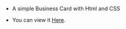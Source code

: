 - A simple Business Card with Html and CSS

- You can view it [Here](https://v-i-s-h-n-u.github.io/Business-card/).
